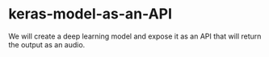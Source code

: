 # keras-model-as-an-API

We will create a deep learning model and expose it as an API that will return the output as an audio.
